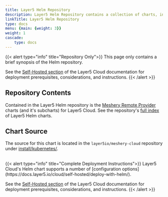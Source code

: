 ```yaml
---
title: Layer5 Helm Repository
description: Layer5 Helm Repository contains a collection of charts, including Layer5 Cloud, which can be deployed in any Kubernetes cluster on-premises or in Cloud using Helm.
linkTitle: Layer5 Helm Repository
type: docs
menu: {main: {weight: 3}}
weight: 1
cascade: 
    type: docs
---
```


{{< alert type="info" title="Repository Only">}}
This page only contains a brief synopsis of the Helm repository.
 
See the [Self-Hosted section](/cloud/self-hosted/) of the Layer5 Cloud documentation for deployment prerequisites, considerations, and instructions.
{{< /alert >}}

## Repository Contents

Contained in the Layer5 Helm repository is the [Meshery Remote Provider](https://docs.meshery.io/extensibility/providers) charts (and it's subcharts) for Layer5 Cloud. See the repository's <a href="/charts/index.yaml">full index</a> of Layer5 Helm charts</a>.

## Chart Source

<p>The source for this chart is located in the <code>layer5io/meshery-cloud</code> repository under <a href="https://github.com/layer5io/meshery-cloud/tree/master/install/kubernetes/">install/kubernetes/</a>.</p>
<br />
{{< alert type="info" title="Complete Deployment Instructions">}}
Layer5 Cloud's Helm chart supports a number of [configuration options](https://docs.layer5.io/cloud/self-hosted/deploy-with-helm/).

See the [Self-Hosted section](/cloud/self-hosted/) of the Layer5 Cloud documentation for deployment prerequisites, considerations, and instructions.
{{< /alert >}}
